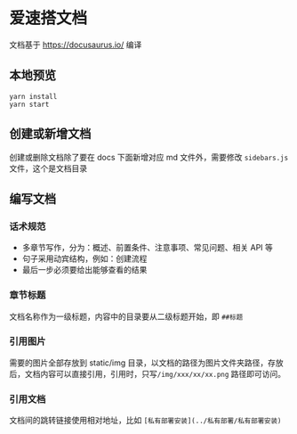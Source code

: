 # 爱速搭文档

文档基于 https://docusaurus.io/ 编译

## 本地预览

```
yarn install
yarn start
```

## 创建或新增文档

创建或删除文档除了要在 docs 下面新增对应 md 文件外，需要修改 `sidebars.js` 文件，这个是文档目录

## 编写文档

### 话术规范

- 多章节写作，分为：概述、前置条件、注意事项、常见问题、相关 API 等
- 句子采用动宾结构，例如：创建流程
- 最后一步必须要给出能够查看的结果

### 章节标题

文档名称作为一级标题，内容中的目录要从二级标题开始，即 `##标题`

### 引用图片

需要的图片全部存放到 static/img 目录，以文档的路径为图片文件夹路径，存放后，文档内容可以直接引用，引用时，只写`/img/xxx/xx/xx.png` 路径即可访问。

### 引用文档

文档间的跳转链接使用相对地址，比如 `[私有部署安装](../私有部署/私有部署安装)`
